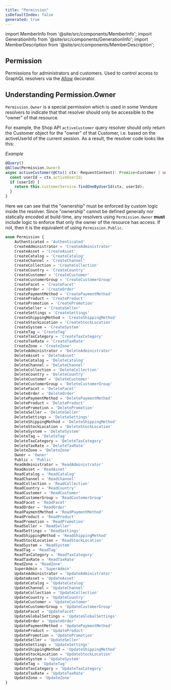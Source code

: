 ```yaml
---
title: "Permission"
isDefaultIndex: false
generated: true
---
```

<!-- This file was generated from the Vendure source. Do not modify. Instead, re-run the "docs:build" script -->
import MemberInfo from '@site/src/components/MemberInfo';
import GenerationInfo from '@site/src/components/GenerationInfo';
import MemberDescription from '@site/src/components/MemberDescription';


## Permission

<GenerationInfo sourceFile="packages/common/src/generated-types.ts" sourceLine="4326" packageName="@bb-vendure/common" />

Permissions for administrators and customers. Used to control access to
GraphQL resolvers via the <a href='/reference/typescript-api/request/allow-decorator#allow'>Allow</a> decorator.

## Understanding Permission.Owner

`Permission.Owner` is a special permission which is used in some Vendure resolvers to indicate that that resolver should only
be accessible to the "owner" of that resource.

For example, the Shop API `activeCustomer` query resolver should only return the Customer object for the "owner" of that Customer, i.e.
based on the activeUserId of the current session. As a result, the resolver code looks like this:

*Example*

```TypeScript
@Query()
@Allow(Permission.Owner)
async activeCustomer(@Ctx() ctx: RequestContext): Promise<Customer | undefined> {
  const userId = ctx.activeUserId;
  if (userId) {
    return this.customerService.findOneByUserId(ctx, userId);
  }
}
```

Here we can see that the "ownership" must be enforced by custom logic inside the resolver. Since "ownership" cannot be defined generally
nor statically encoded at build-time, any resolvers using `Permission.Owner` **must** include logic to enforce that only the owner
of the resource has access. If not, then it is the equivalent of using `Permission.Public`.

```ts title="Signature"
enum Permission {
    Authenticated = 'Authenticated'
    CreateAdministrator = 'CreateAdministrator'
    CreateAsset = 'CreateAsset'
    CreateCatalog = 'CreateCatalog'
    CreateChannel = 'CreateChannel'
    CreateCollection = 'CreateCollection'
    CreateCountry = 'CreateCountry'
    CreateCustomer = 'CreateCustomer'
    CreateCustomerGroup = 'CreateCustomerGroup'
    CreateFacet = 'CreateFacet'
    CreateOrder = 'CreateOrder'
    CreatePaymentMethod = 'CreatePaymentMethod'
    CreateProduct = 'CreateProduct'
    CreatePromotion = 'CreatePromotion'
    CreateSeller = 'CreateSeller'
    CreateSettings = 'CreateSettings'
    CreateShippingMethod = 'CreateShippingMethod'
    CreateStockLocation = 'CreateStockLocation'
    CreateSystem = 'CreateSystem'
    CreateTag = 'CreateTag'
    CreateTaxCategory = 'CreateTaxCategory'
    CreateTaxRate = 'CreateTaxRate'
    CreateZone = 'CreateZone'
    DeleteAdministrator = 'DeleteAdministrator'
    DeleteAsset = 'DeleteAsset'
    DeleteCatalog = 'DeleteCatalog'
    DeleteChannel = 'DeleteChannel'
    DeleteCollection = 'DeleteCollection'
    DeleteCountry = 'DeleteCountry'
    DeleteCustomer = 'DeleteCustomer'
    DeleteCustomerGroup = 'DeleteCustomerGroup'
    DeleteFacet = 'DeleteFacet'
    DeleteOrder = 'DeleteOrder'
    DeletePaymentMethod = 'DeletePaymentMethod'
    DeleteProduct = 'DeleteProduct'
    DeletePromotion = 'DeletePromotion'
    DeleteSeller = 'DeleteSeller'
    DeleteSettings = 'DeleteSettings'
    DeleteShippingMethod = 'DeleteShippingMethod'
    DeleteStockLocation = 'DeleteStockLocation'
    DeleteSystem = 'DeleteSystem'
    DeleteTag = 'DeleteTag'
    DeleteTaxCategory = 'DeleteTaxCategory'
    DeleteTaxRate = 'DeleteTaxRate'
    DeleteZone = 'DeleteZone'
    Owner = 'Owner'
    Public = 'Public'
    ReadAdministrator = 'ReadAdministrator'
    ReadAsset = 'ReadAsset'
    ReadCatalog = 'ReadCatalog'
    ReadChannel = 'ReadChannel'
    ReadCollection = 'ReadCollection'
    ReadCountry = 'ReadCountry'
    ReadCustomer = 'ReadCustomer'
    ReadCustomerGroup = 'ReadCustomerGroup'
    ReadFacet = 'ReadFacet'
    ReadOrder = 'ReadOrder'
    ReadPaymentMethod = 'ReadPaymentMethod'
    ReadProduct = 'ReadProduct'
    ReadPromotion = 'ReadPromotion'
    ReadSeller = 'ReadSeller'
    ReadSettings = 'ReadSettings'
    ReadShippingMethod = 'ReadShippingMethod'
    ReadStockLocation = 'ReadStockLocation'
    ReadSystem = 'ReadSystem'
    ReadTag = 'ReadTag'
    ReadTaxCategory = 'ReadTaxCategory'
    ReadTaxRate = 'ReadTaxRate'
    ReadZone = 'ReadZone'
    SuperAdmin = 'SuperAdmin'
    UpdateAdministrator = 'UpdateAdministrator'
    UpdateAsset = 'UpdateAsset'
    UpdateCatalog = 'UpdateCatalog'
    UpdateChannel = 'UpdateChannel'
    UpdateCollection = 'UpdateCollection'
    UpdateCountry = 'UpdateCountry'
    UpdateCustomer = 'UpdateCustomer'
    UpdateCustomerGroup = 'UpdateCustomerGroup'
    UpdateFacet = 'UpdateFacet'
    UpdateGlobalSettings = 'UpdateGlobalSettings'
    UpdateOrder = 'UpdateOrder'
    UpdatePaymentMethod = 'UpdatePaymentMethod'
    UpdateProduct = 'UpdateProduct'
    UpdatePromotion = 'UpdatePromotion'
    UpdateSeller = 'UpdateSeller'
    UpdateSettings = 'UpdateSettings'
    UpdateShippingMethod = 'UpdateShippingMethod'
    UpdateStockLocation = 'UpdateStockLocation'
    UpdateSystem = 'UpdateSystem'
    UpdateTag = 'UpdateTag'
    UpdateTaxCategory = 'UpdateTaxCategory'
    UpdateTaxRate = 'UpdateTaxRate'
    UpdateZone = 'UpdateZone'
}
```
